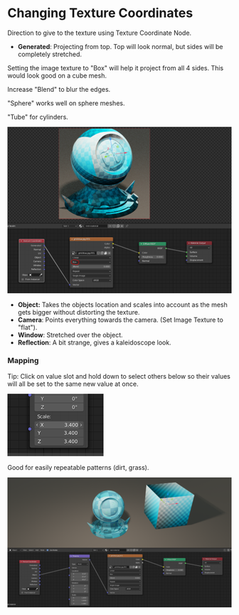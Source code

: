 # Changing Texture Coordinates

Direction to give to the texture using Texture Coordinate Node.

* **Generated**: Projecting from top. Top will look normal, but sides will be completely stretched.

Setting the image texture to "Box" will help it project from all 4 sides. This would look good on a cube mesh.

Increase "Blend" to blur the edges.

"Sphere" works well on sphere meshes.

"Tube" for cylinders.

![](../../../.gitbook/assets/image%20%2866%29.png)

* **Object:** Takes the objects location and scales into account as the mesh gets bigger without distorting the texture.
* **Camera**: Points everything towards the camera. \(Set Image Texture to "flat"\).
* **Window**: Stretched over the object.
* **Reflection**: A bit strange, gives a kaleidoscope look.

### Mapping

Tip: Click on value slot and hold down to select others below so their values will all be set to the same new value at once.

![](../../../.gitbook/assets/image%20%2859%29.png)

Good for easily repeatable patterns \(dirt, grass\).

![](../../../.gitbook/assets/image%20%2872%29.png)

